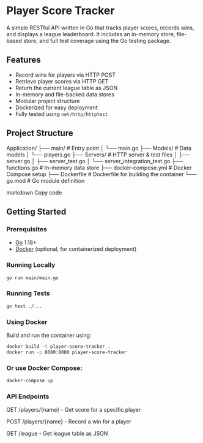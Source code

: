 # Player Score Tracker

A simple RESTful API written in Go that tracks player scores, records wins, and displays a league leaderboard. It includes an in-memory store, file-based store, and full test coverage using the Go testing package.

## Features

- Record wins for players via HTTP POST
- Retrieve player scores via HTTP GET
- Return the current league table as JSON
- In-memory and file-backed data stores
- Modular project structure
- Dockerized for easy deployment
- Fully tested using `net/http/httptest`

## Project Structure

Application/
├── main/ # Entry point
│ └── main.go
├── Models/ # Data models
│ └── players.go
├── Servers/ # HTTP server & test files
│ ├── server.go
│ ├── server_test.go
│ └── server_integration_test.go
├── functions.go # In-memory data store
├── docker-compose.yml # Docker Compose setup
├── Dockerfile # Dockerfile for building the container
└── go.mod # Go module definition

markdown
Copy code

## Getting Started

### Prerequisites

- [Go](https://golang.org/doc/install) 1.18+
- [Docker](https://docs.docker.com/get-docker/) (optional, for containerized deployment)

### Running Locally

```bash
go run main/main.go
```

### Running Tests

```bash
go test ./...
```

### Using Docker
Build and run the container using:


```bash
docker build -t player-score-tracker .
docker run -p 8080:8080 player-score-tracker
```

### Or use Docker Compose:

```bash
docker-compose up
```

### API Endpoints
GET /players/{name} - Get score for a specific player

POST /players/{name} - Record a win for a player

GET /league - Get league table as JSON
